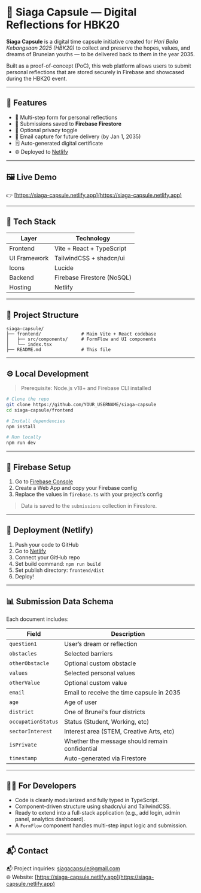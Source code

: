 # 🌌 Siaga Capsule — Digital Reflections for HBK20

**Siaga Capsule** is a digital time capsule initiative created for *Hari Belia Kebangsaan 2025 (HBK20)* to collect and preserve the hopes, values, and dreams of Bruneian youths — to be delivered back to them in the year 2035.

Built as a proof-of-concept (PoC), this web platform allows users to submit personal reflections that are stored securely in Firebase and showcased during the HBK20 event.

---

## 🚀 Features

- 🎯 Multi-step form for personal reflections
- 📆 Submissions saved to **Firebase Firestore**
- 🔐 Optional privacy toggle
- 📩 Email capture for future delivery (by Jan 1, 2035)
- 🗒️ Auto-generated digital certificate
- 🌐 Deployed to [Netlify](https://siaga-capsule.netlify.app)

---

## 🖼 Live Demo

👉 [https://siaga-capsule.netlify.app](https://siaga-capsule.netlify.app)

---

## 🧱 Tech Stack

| Layer        | Technology                  |
|--------------|------------------------------|
| Frontend     | Vite + React + TypeScript    |
| UI Framework | TailwindCSS + shadcn/ui      |
| Icons        | Lucide                       |
| Backend      | Firebase Firestore (NoSQL)   |
| Hosting      | Netlify                      |

---

## 📁 Project Structure

```
siaga-capsule/
├── frontend/               # Main Vite + React codebase
│   ├── src/components/     # FormFlow and UI components
│   └── index.tsx
├── README.md               # This file
```

---

## ⚙️ Local Development

> Prerequisite: Node.js v18+ and Firebase CLI installed

```bash
# Clone the repo
git clone https://github.com/YOUR_USERNAME/siaga-capsule
cd siaga-capsule/frontend

# Install dependencies
npm install

# Run locally
npm run dev
```

---

## 🔐 Firebase Setup

1. Go to [Firebase Console](https://console.firebase.google.com/)
2. Create a Web App and copy your Firebase config
3. Replace the values in `firebase.ts` with your project’s config

> Data is saved to the `submissions` collection in Firestore.

---

## 📄 Deployment (Netlify)

1. Push your code to GitHub
2. Go to [Netlify](https://netlify.app)
3. Connect your GitHub repo
4. Set build command: `npm run build`
5. Set publish directory: `frontend/dist`
6. Deploy!

---

## 📊 Submission Data Schema

Each document includes:

| Field             | Description                                       |
|------------------|---------------------------------------------------|
| `question1`       | User’s dream or reflection                        |
| `obstacles`       | Selected barriers                                 |
| `otherObstacle`   | Optional custom obstacle                          |
| `values`          | Selected personal values                          |
| `otherValue`      | Optional custom value                             |
| `email`           | Email to receive the time capsule in 2035        |
| `age`             | Age of user                                       |
| `district`        | One of Brunei's four districts                    |
| `occupationStatus` | Status (Student, Working, etc)                  |
| `sectorInterest`  | Interest area (STEM, Creative Arts, etc)         |
| `isPrivate`       | Whether the message should remain confidential   |
| `timestamp`       | Auto-generated via Firestore                     |

---

## 🧑‍💻 For Developers

- Code is cleanly modularized and fully typed in TypeScript.
- Component-driven structure using shadcn/ui and TailwindCSS.
- Ready to extend into a full-stack application (e.g., add login, admin panel, analytics dashboard).
- A `FormFlow` component handles multi-step input logic and submission.

---

## 📬 Contact

📬 Project inquiries: siagacapsule@gmail.com  
🌐 Website: [https://siaga-capsule.netlify.app](https://siaga-capsule.netlify.app)
